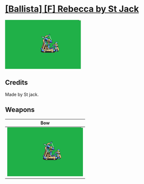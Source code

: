# [\[Ballista\] \[F\] Rebecca by St Jack](./)
 

<img src="./5.%20Bow%20(Ballista)/Bow_000.png" alt="[Ballista] [F] Rebecca by St Jack standing" />

## Credits

Made by St jack.

## Weapons
 

|Bow |
|  :---: |
| <img alt="Bow animation" src="./5.%20Bow%20(Ballista)/Bow.gif" /> |
